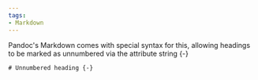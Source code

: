 ```yaml
---
tags:
- Markdown
---
```


Pandoc's Markdown comes with special syntax for this, allowing headings
to be marked as unnumbered via the attribute string {-}

    # Unnumbered heading {-}

